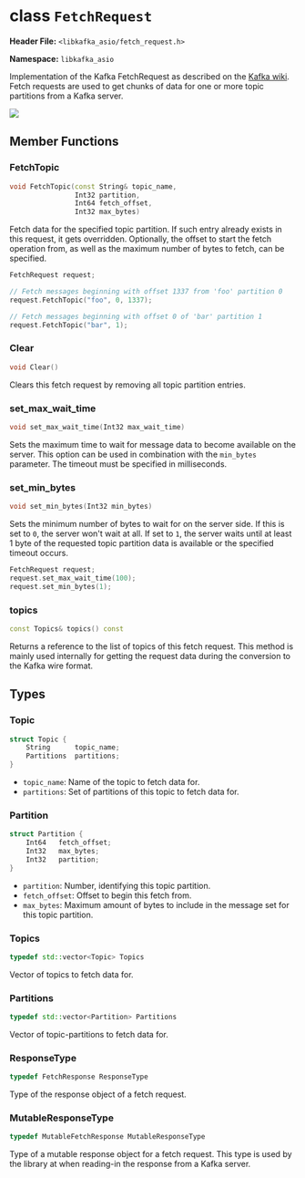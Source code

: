 
# class `FetchRequest`

**Header File:** `<libkafka_asio/fetch_request.h>`

**Namespace:** `libkafka_asio`

Implementation of the Kafka FetchRequest as described on the
[Kafka wiki](https://cwiki.apache.org/confluence/display/KAFKA/A+Guide+To+The+Kafka+Protocol#AGuideToTheKafkaProtocol-FetchRequest).
Fetch requests are used to get chunks of data for one or more topic partitions
from a Kafka server.

<img src="http://yuml.me/diagram/nofunky;scale:80/class/
[FetchRequest]++-*[FetchRequest::Topic],
[FetchRequest::Topic]++-*[FetchRequest::Partition]"
/>

## Member Functions

### FetchTopic

```cpp
void FetchTopic(const String& topic_name,
                Int32 partition,
                Int64 fetch_offset,
                Int32 max_bytes)
```

Fetch data for the specified topic partition. If such entry already exists in
this request, it gets overridden. Optionally, the offset to start the fetch
operation from, as well as the maximum number of bytes to fetch, can be
specified.

```cpp
FetchRequest request;

// Fetch messages beginning with offset 1337 from 'foo' partition 0
request.FetchTopic("foo", 0, 1337);

// Fetch messages beginning with offset 0 of 'bar' partition 1
request.FetchTopic("bar", 1);
```

### Clear

```cpp
void Clear()
```

Clears this fetch request by removing all topic partition entries.

### set_max_wait_time

```cpp
void set_max_wait_time(Int32 max_wait_time)
```

Sets the maximum time to wait for message data to become available on the
server. This option can be used in combination with the `min_bytes` parameter.
The timeout must be specified in milliseconds.

### set_min_bytes

```cpp
void set_min_bytes(Int32 min_bytes)
```

Sets the minimum number of bytes to wait for on the server side. If this is set
to `0`, the server won't wait at all. If set to `1`, the server waits until
at least 1 byte of the requested topic partition data is available or the
specified timeout occurs.

```cpp
FetchRequest request;
request.set_max_wait_time(100);
request.set_min_bytes(1);
```

### topics

```cpp
const Topics& topics() const
```

Returns a reference to the list of topics of this fetch request. This
method is mainly used internally for getting the request data during the
conversion to the Kafka wire format.

## Types

### Topic

```cpp
struct Topic {
    String      topic_name;
    Partitions  partitions;
}
```

* `topic_name`:
   Name of the topic to fetch data for.
* `partitions`:
   Set of partitions of this topic to fetch data for.

### Partition

```cpp
struct Partition {
    Int64   fetch_offset;
    Int32   max_bytes;
    Int32   partition;
}
```

* `partition`:
   Number, identifying this topic partition.
* `fetch_offset`:
   Offset to begin this fetch from.
* `max_bytes`:
   Maximum amount of bytes to include in the message set for this topic
   partition.

### Topics

```cpp
typedef std::vector<Topic> Topics
```

Vector of topics to fetch data for.

### Partitions

```cpp
typedef std::vector<Partition> Partitions
```

Vector of topic-partitions to fetch data for.

### ResponseType

```cpp
typedef FetchResponse ResponseType
```

Type of the response object of a fetch request.

### MutableResponseType

```cpp
typedef MutableFetchResponse MutableResponseType
```

Type of a mutable response object for a fetch request. This type is used by
the library at when reading-in the response from a Kafka server.

